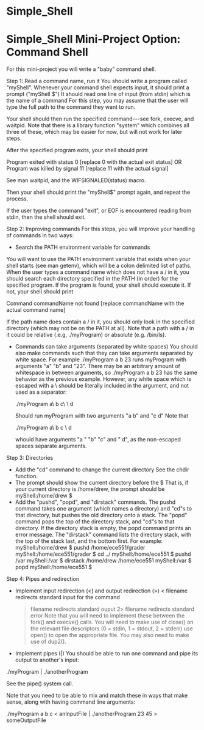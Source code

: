 # Simple_Shell
Simple_Shell
Mini-Project Option: Command Shell
==================================

For this mini-project you will write a "baby" command shell.

Step 1: Read a command name, run it
  You should write a program called "myShell".
  Whenever your command shell expects input, it should print a prompt ("myShell $")
  It should read one line of input (from stdin) which is the name of a command
  For this step, you may assume that the user will type the full path to the command
  they want to run.

  Your shell should then run the specified command---see fork, execve, and waitpid.
  Note that there is a library function "system" which combines all three of these,
  which may be easier for now, but will not work for later steps.

  After the specified program exits, your shell should print

  Program exited with status 0
  [replace 0 with the actual exit status]
  OR
  Program was killed by signal 11
  [replace 11 with the actual signal]

  See man waitpid, and the WIFSIGNALED(status) macro.

  Then your shell should print the "myShell$" prompt again, and repeat the process.

  If the user types the command "exit", or EOF is encountered reading from stdin, then
  the shell should exit.

Step 2: Improving commands
  For this steps, you will improve your handling of commands in two ways:
  - Search the PATH environment variable for commands

  You will want to use the PATH environment variable that exists when
  your shell starts (see man getenv), which will be a colon delimited
  list of paths.  When the user types a command name which does not
  have a / in it, you should search each directory specified in the PATH
  (in order) for the specified program.  If the program is found, your shell
  should execute it.  If not, your shell should print

  Command commandName not found
  [replace commandName with the actual command name]

  If the path name does contain a / in it, you should only look in the specified
  directory (which may not be on the PATH at all).  Note that a path with
  a / in it could be relative (.e.g, ./myProgram) or absolute (e.g. /bin/ls).

  - Commands can take arguments (separated by white spaces)
   You should also make commands such that they can take arguments separated
   by white space.  For example
     ./myProgram a b 23
   runs myProgram with arguments "a"  "b" and "23".  There may be an arbitrary
   amount of whitespace in between arguments, so
     ./myProgram         a               b     23
   has the same behavior as the previous example.  However, any white space
   which is escaped with a \ should be literally included in the argument, and
   not used as a separator:

    ./myProgram  a\ b c\ \ d

    Should run myProgram with two arguments "a b" and "c  d"  Note that

     ./myProgram a\  b c \ d

     whould have arguments "a " "b" "c" and " d", as the non-escaped spaces
     separate arguments.


Step 3: Directories
  - Add the "cd" command to change the current directory
    See the chdir function.
  - The prompt should show the current directory before the $
    That is, if your current directory is /home/drew, the prompt should be
    myShell:/home/drew $
  - Add the "pushd", "popd", and "dirstack" commands.  The pushd command takes
    one argument (which names a directory) and "cd"s to that directory,
    but pushes the old directory onto a stack.
    The "popd" command pops the top of the directory stack, and "cd"s
    to that directory.  If the directory stack is empty, the popd command
    prints an error message.  The "dirstack" command lists the directory
    stack, with the top of the stack last, and the bottom first.
    For example:
    myShell:/home/drew $ pushd /home/ece551/grader
    myShell:/home/ece551/grader $ cd ../
    myShell:/home/ece551 $ pushd /var
    myShell:/var $ dirstack
    /home/drew
    /home/ece551
    myShell:/var $ popd
    myShell:/home/ece551 $

Step 4: Pipes and redirection
  - Implement input redirection (<) and output redirection (>)
     < filename   redirects standard input for the command
     > filename   redirects standard ouput
     2> filename  redirects standard error
   Note that you will need to implement these between the fork()
   and execve() calls.  You will need to make use of close()
   on the relevant file descriptors (0 = stdin, 1 = stdout, 2 = stderr)
   use open() to open the appropriate file.  You may also need to make
   use of dup2().

  - Implement pipes (|)
   You should be able to run one command and pipe its output to another's input:

   ./myProgram | ./anotherProgram

   See the pipe() system call.

Note that you need to be able to mix and match these in ways that make sense,
along with having command line arguments:

   ./myProgram a b c < anInputFile | ./anotherProgram 23 45 > someOutputFile
